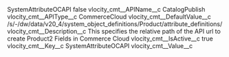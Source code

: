 <?xml version="1.0" encoding="UTF-8"?>
<CustomMetadata xmlns="http://soap.sforce.com/2006/04/metadata" xmlns:xsi="http://www.w3.org/2001/XMLSchema-instance" xmlns:xsd="http://www.w3.org/2001/XMLSchema">
    <label>SystemAttributeOCAPI</label>
    <protected>false</protected>
    <values>
        <field>vlocity_cmt__APIName__c</field>
        <value xsi:type="xsd:string">CatalogPublish</value>
    </values>
    <values>
        <field>vlocity_cmt__APIType__c</field>
        <value xsi:type="xsd:string">CommerceCloud</value>
    </values>
    <values>
        <field>vlocity_cmt__DefaultValue__c</field>
        <value xsi:type="xsd:string">/s/-/dw/data/v20_4/system_object_definitions/Product/attribute_definitions/</value>
    </values>
    <values>
        <field>vlocity_cmt__Description__c</field>
        <value xsi:type="xsd:string">This specifies the relative path of the API url to create Product2 Fields in Commerce Cloud</value>
    </values>
    <values>
        <field>vlocity_cmt__IsActive__c</field>
        <value xsi:type="xsd:boolean">true</value>
    </values>
    <values>
        <field>vlocity_cmt__Key__c</field>
        <value xsi:type="xsd:string">SystemAttributeOCAPI</value>
    </values>
    <values>
        <field>vlocity_cmt__Value__c</field>
        <value xsi:nil="true"/>
    </values>
</CustomMetadata>
